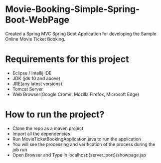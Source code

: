 # Movie-Booking-Simple-Spring-Boot-WebPage
Created a Spring MVC Spring Boot Application for developing the Sample Online Movie Ticket Booking.

# Requirements for this project
- Eclipse / Intellij IDE
- JDK (jdk 10 and above)
- JRE(any latest versions)
- Tomcat Server
- Web Browser(Google Crome, Mozilla Firefox, Microsoft Edge)

# How to run the project?
- Clone the repo as a maven project
- Import all the dependencies
- Run MovieTicketBookingApplication.java to run the application
- You will see the processing and verification of the process during the job run
- Open Browser and Type in localhost:{server_port}/showpage.jsp 

